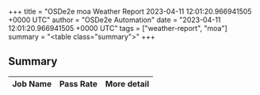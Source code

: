+++
title = "OSDe2e moa Weather Report 2023-04-11 12:01:20.966941505 +0000 UTC"
author = "OSDe2e Automation"
date = "2023-04-11 12:01:20.966941505 +0000 UTC"
tags = ["weather-report", "moa"]
summary = "<table class=\"summary\"></table>"
+++
## Summary

| Job Name | Pass Rate | More detail |
|----------|-----------|-------------|




